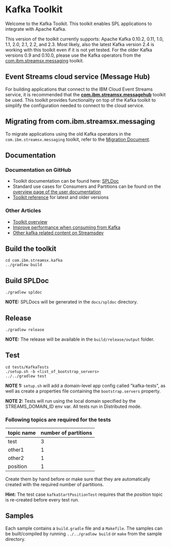 # Kafka Toolkit

Welcome to the Kafka Toolkit. This toolkit enables SPL applications to integrate with Apache Kafka. 

This version of the toolkit currently supports: Apache Kafka 0.10.2, 0.11, 1.0, 1.1, 2.0, 2.1, 2.2, and 2.3. Most likely, also the latest Kafka version 2.4 is working with this toolkit even if it is not yet tested. For the older
Kafka versions 0.9 and 0.10.0, please use the Kafka operators from the [com.ibm.streamsx.messaging](https://github.com/IBMStreams/streamsx.messaging) toolkit.

## Event Streams cloud service (Message Hub)

For building applications that connect to the IBM Cloud Event Streams service, it is recommended that the [**com.ibm.streamsx.messagehub**](https://github.com/IBMStreams/streamsx.messagehub) toolkit be used.
This toolkit provides functionality on top of the Kafka toolkit to simplify the configuration needed to connect to the cloud service. 


## Migrating from com.ibm.streamsx.messaging

To migrate applications using the old Kafka operators in the `com.ibm.streamsx.messaging` toolkit, refer to the [Migration Document](https://github.com/IBMStreams/streamsx.kafka/wiki/Migration-Document-(Messaging-Toolkit-to-Kafka-Toolkit)).


## Documentation
### Documentation on GitHub
- Toolkit documentation can be found here: [SPLDoc](https://ibmstreams.github.io/streamsx.kafka/) 
- Standard use cases for Consumers and Partitions can be found on the [overview page of the user documentation](https://ibmstreams.github.io/streamsx.kafka/docs/user/overview/)
- [Toolkit reference](https://ibmstreams.github.io/streamsx.kafka/docs/user/SPLDoc/) for latest and older versions
### Other Articles
- [Toolkit overview](https://developer.ibm.com/streamsdev/docs/introducing-kafka-toolkit/)
- [Improve performance when consuming from Kafka](https://developer.ibm.com/streamsdev/docs/improving-application-throughput-consuming-kafka/)
- [Other kafka related content on Streamsdev](https://developer.ibm.com/streamsdev/tag/kafka/)


## Build the toolkit

```
cd com.ibm.streamsx.kafka
../gradlew build
```

## Build SPLDoc

```
./gradlew spldoc
```

**NOTE:** SPLDocs will be generated in the `docs/spldoc` directory.


## Release
```
./gradlew release
```

**NOTE:** The release will be available in the `build/release/output` folder. 


## Test

```
cd tests/KafkaTests
./setup.sh -b <list_of_bootstrap_servers>
../../gradlew test
```

**NOTE 1:** `setup.sh` will add a domain-level app config called "kafka-tests", as well as create a properties file containing the `bootstrap.servers` property.

**NOTE 2:** Tests will run using the local domain specified by the STREAMS_DOMAIN_ID env var. All tests run in Distributed mode.

### Following topics are required for the tests

| topic name | number of partitions |
| --- | --- |
| test | 3 |
| other1 | 1 |
| other2 | 1 |
| position | 1 |

Create them by hand before or make sure that they are automatically created with the required number of partitions.

**Hint:** The test case `kafkaStartPositionTest` requires that the *position* topic is re-created before every test run. 

## Samples

Each sample contains a `build.gradle` file and a `Makefile`. The samples can be built/compiled by running `../../gradlew build` or `make` from the sample directory. 
